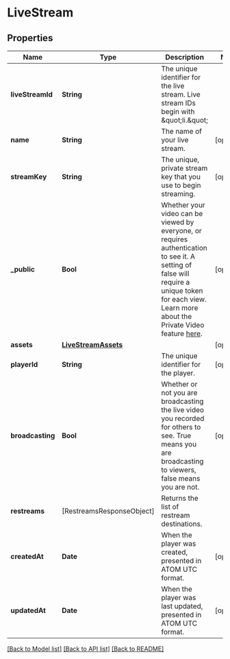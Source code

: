 # LiveStream

## Properties
Name | Type | Description | Notes
------------ | ------------- | ------------- | -------------
**liveStreamId** | **String** | The unique identifier for the live stream. Live stream IDs begin with \&quot;li.\&quot; | 
**name** | **String** | The name of your live stream. | [optional] 
**streamKey** | **String** | The unique, private stream key that you use to begin streaming. | [optional] 
**_public** | **Bool** | Whether your video can be viewed by everyone, or requires authentication to see it. A setting of false will require a unique token for each view. Learn more about the Private Video feature [here](https://docs.api.video/delivery/video-privacy-access-management). | [optional] 
**assets** | [**LiveStreamAssets**](LiveStreamAssets.md) |  | [optional] 
**playerId** | **String** | The unique identifier for the player. | [optional] 
**broadcasting** | **Bool** | Whether or not you are broadcasting the live video you recorded for others to see. True means you are broadcasting to viewers, false means you are not. | [optional] 
**restreams** | [RestreamsResponseObject] | Returns the list of restream destinations. | 
**createdAt** | **Date** | When the player was created, presented in ATOM UTC format. | [optional] 
**updatedAt** | **Date** | When the player was last updated, presented in ATOM UTC format. | [optional] 

[[Back to Model list]](../README.md#documentation-for-models) [[Back to API list]](../README.md#documentation-for-api-endpoints) [[Back to README]](../README.md)


